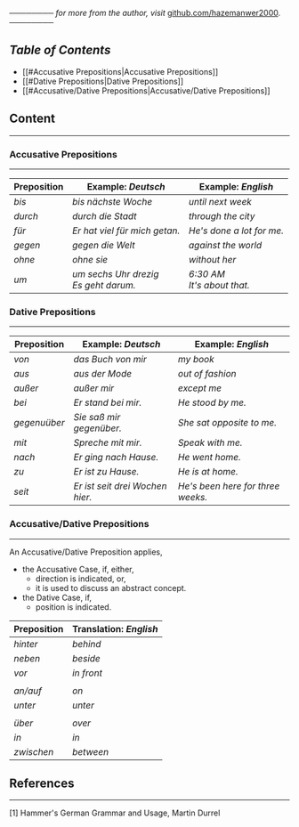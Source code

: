 ──────── *for more from the author, visit* [github.com/hazemanwer2000](https://github.com/hazemanwer2000). ────────
## *Table of Contents*

- [[#Accusative Prepositions|Accusative Prepositions]]
- [[#Dative Prepositions|Dative Prepositions]]
- [[#Accusative/Dative Prepositions|Accusative/Dative Prepositions]]
## Content
---
### Accusative Prepositions
---

| Preposition | Example: *Deutsch*                        | Example: *English*              |
| ----------- | ----------------------------------------- | ------------------------------- |
| *bis*       | *bis nächste Woche*                       | *until next week*               |
| *durch*     | *durch die Stadt*                         | *through the city*              |
| *für*       | *Er hat viel für mich getan.*             | *He's done a lot for me.*       |
| *gegen*     | *gegen die Welt*                          | *against the world*             |
| *ohne*      | *ohne sie*                                | *without her*                   |
| *um*        | *um sechs Uhr drezig*<br>*Es geht darum.* | *6:30 AM*<br>*It's about that.* |
### Dative Prepositions
---

| Preposition  | Example: *Deutsch*              | Example: *English*                |
| ------------ | ------------------------------- | --------------------------------- |
| *von*        | *das Buch von mir*              | *my book*                         |
| *aus*        | *aus der Mode*                  | *out of fashion*                  |
| *außer*      | *außer mir*                     | *except me*                       |
| *bei*        | *Er stand bei mir.*             | *He stood by me.*                 |
| *gegenuüber* | *Sie saß mir gegenüber.*        | *She sat opposite to me.*         |
| *mit*        | *Spreche mit mir.*              | *Speak with me.*                  |
| *nach*       | *Er ging nach Hause.*           | *He went home.*                   |
| *zu*         | *Er ist zu Hause.*              | *He is at home.*                  |
| *seit*       | *Er ist seit drei Wochen hier.* | *He's been here for three weeks.* |
### Accusative/Dative Prepositions
---
An Accusative/Dative Preposition applies,
* the Accusative Case, if, either,
	* direction is indicated, or,
	* it is used to discuss an abstract concept.
* the Dative Case, if,
	* position is indicated.

| Preposition | Translation: *English* |
| ----------- | ---------------------- |
| *hinter*    | *behind*               |
| *neben*     | *beside*               |
| *vor*       | *in front*             |
|             |                        |
| *an/auf*    | *on*                   |
| *unter*     | *unter*                |
|             |                        |
| *über*      | *over*                 |
| *in*        | *in*                   |
| *zwischen*  | *between*              |
## References
---
[1] Hammer's German Grammar and Usage, Martin Durrel